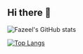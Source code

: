 ## Hi there 👋


![Fazeel's GitHub stats](https://github-readme-stats.vercel.app/api?username=mfazeelfarooq&show_icons=true&theme=tokyonight)

[![Top Langs](https://github-readme-stats.vercel.app/api/top-langs/?username=mfazeelfarooq)](https://github.com/mfazeelfarooq/github-readme-stats)
